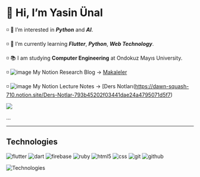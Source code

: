 # 👋 Hi, I’m Yasin Ünal                                                                           

◽️ 👀 I’m interested in ***Python*** and ***AI***.

◽️ 🌱 I’m currently learning ***Flutter***, ***Python***, ***Web Technology***.

◽️ 📚 I am studying **Computer Engineering** at Ondokuz Mayıs University.

◽️ ![image](https://user-images.githubusercontent.com/56133248/154103197-e2390754-ca4e-4791-981b-1b27e4340e56.png) My Notion Research Blog -> [Makaleler](https://dawn-squash-710.notion.site/Makaleler-2a2a2615f2964cf584341a880aa94f41)

◽️ ![image](https://user-images.githubusercontent.com/56133248/154103197-e2390754-ca4e-4791-981b-1b27e4340e56.png) My Notion Lecture Notes -> [Ders Notları(https://dawn-squash-710.notion.site/Ders-Notlar-793b45202f03441dae24a4795071d5f7)

![](https://komarev.com/ghpvc/?username=Pilestin)

...
  

---



## Technologies
![flutter](https://user-images.githubusercontent.com/56133248/158239524-dac1c775-9e3d-4d2d-a9a0-3a3ad4319c95.png)
![dart](https://user-images.githubusercontent.com/56133248/158239546-db759c10-1e17-4e1a-a877-ba6f42869824.png)
![firebase](https://user-images.githubusercontent.com/56133248/158239591-41db9b01-de7b-41e1-9d55-b649ada8909b.png)
![ruby](https://user-images.githubusercontent.com/56133248/158239606-05ee6ec6-2e47-4678-8bfc-2a0012ca1d8f.png)
![html5](https://user-images.githubusercontent.com/56133248/158239340-a2947cf3-fc67-4411-973b-aca6a1ede0d3.png)
![css](https://user-images.githubusercontent.com/56133248/158239350-c1537565-2290-4eee-b53d-720775de2b8c.png)
![git](https://user-images.githubusercontent.com/56133248/158239370-2a33c542-d3d9-4dcb-882a-1c003276ac51.png)
![github](https://user-images.githubusercontent.com/56133248/158239386-a1fb0c6e-20ef-4d2d-a99d-f2d7ca3d8bdf.png)

![Technologies](https://user-images.githubusercontent.com/56133248/154122260-08c0a25b-f83a-46d5-a508-839ced1eb1ae.png)

 
  
<!---
Pilestin/Pilestin is a ✨ special ✨ repository because its `README.md` (this file) appears on your GitHub profile.
You can click the Preview link to take a look at your changes.
--->
